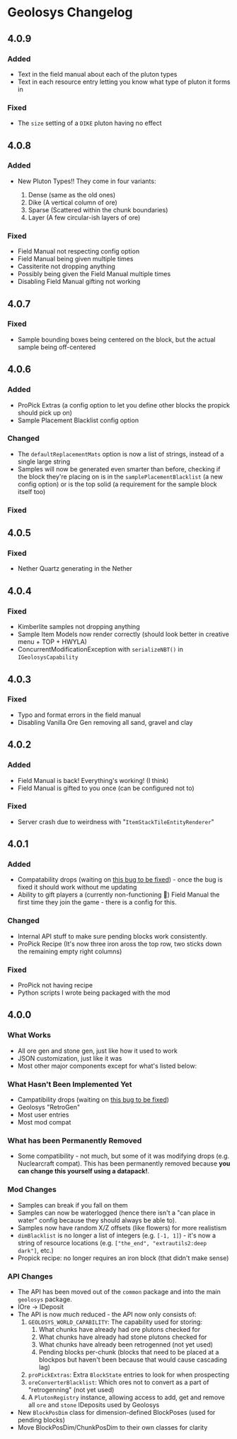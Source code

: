 # Geolosys Changelog

## 4.0.9

### Added

- Text in the field manual about each of the pluton types
- Text in each resource entry letting you know what type of pluton it forms in

### Fixed

- The `size` setting of a `DIKE` pluton having no effect

## 4.0.8

### Added

- New Pluton Types!! They come in four variants:

  1. Dense (same as the old ones)
  2. Dike (A vertical column of ore)
  3. Sparse (Scattered within the chunk boundaries)
  4. Layer (A few circular-ish layers of ore)

### Fixed

- Field Manual not respecting config option
- Field Manual being given multiple times
- Cassiterite not dropping anything
- Possibly being given the Field Manual multiple times
- Disabling Field Manual gifting not working

## 4.0.7

### Fixed

- Sample bounding boxes being centered on the block, but the actual sample being off-centered

## 4.0.6

### Added

- ProPick Extras (a config option to let you define other blocks the propick should pick up on)
- Sample Placement Blacklist config option

### Changed

- The `defaultReplacementMats` option is now a list of strings, instead of a single large string
- Samples will now be generated even smarter than before, checking if the block they're placing on is in the `samplePlacementBlacklist` (a new config option) or is the top solid (a requirement for the sample block itself too)

### Fixed

## 4.0.5

### Fixed

- Nether Quartz generating in the Nether

## 4.0.4

### Fixed

- Kimberlite samples not dropping anything
- Sample Item Models now render correctly (should look better in creative menu + TOP + HWYLA)
- ConcurrentModificationException with `serializeNBT()` in `IGeolosysCapability`

## 4.0.3

### Fixed

- Typo and format errors in the field manual
- Disabling Vanilla Ore Gen removing all sand, gravel and clay

## 4.0.2

### Added

- Field Manual is back! Everything's working! (I think)
- Field Manual is gifted to you once (can be configured not to)

### Fixed

- Server crash due to weirdness with "`ItemStackTileEntityRenderer`"

## 4.0.1

### Added

- Compatability drops (waiting on [this bug to be fixed](https://github.com/MinecraftForge/MinecraftForge/issues/5828)) - once the bug is fixed it should work without me updating
- Ability to gift players a (currently non-functioning 🤔) Field Manual the first time they join the game - there is a config for this.

### Changed

- Internal API stuff to make sure pending blocks work consistently.
- ProPick Recipe (It's now three iron aross the top row, two sticks down the remaining empty right columns)

### Fixed

- ProPick not having recipe
- Python scripts I wrote being packaged with the mod

## 4.0.0

### What Works

- All ore gen and stone gen, just like how it used to work
- JSON customization, just like it was
- Most other major components except for what's listed below:

### What Hasn't Been Implemented Yet

- Campatibility drops (waiting on [this bug to be fixed](https://github.com/MinecraftForge/MinecraftForge/issues/5828))
- Geolosys "RetroGen"
- Most user entries
- Most mod compat

### What has been Permanently Removed

- Some compatibility - not much, but some of it was modifying drops (e.g. Nuclearcraft compat). This has been permanently removed because **you can change this yourself using a datapack!**.

### Mod Changes

- Samples can break if you fall on them
- Samples can now be waterlogged (hence there isn't a "can place in water" config because they should always be able to).
- Samples now have random X/Z offsets (like flowers) for more realistism
- `dimBlacklist` is no longer a list of integers (e.g. `[-1, 1]`) - it's now a string of resource locations (e.g. `["the_end", "extrautils2:deep dark"]`, etc.)
- Propick recipe: no longer requires an iron block (that didn't make sense)

### API Changes

- The API has been moved out of the `common` package and into the main `geolosys` package.
- IOre → IDeposit
- The API is now _much_ reduced - the API now only consists of:
  1. `GEOLOSYS_WORLD_CAPABILITY`: The capability used for storing:
     1. What chunks have already had ore plutons checked for
     2. What chunks have already had stone plutons checked for
     3. What chunks have already been retrogenned (not yet used)
     4. Pending blocks per-chunk (blocks that need to be placed at a blockpos but haven't been because that would cause cascading lag)
  2. `proPickExtras`: Extra `BlockState` entries to look for when prospecting
  3. `oreConverterBlacklist`: Which ores not to convert as a part of "retrogenning" (not yet used)
  4. A `PlutonRegistry` instance, allowing access to add, get and remove all `ore` and `stone` IDeposits used by Geolosys
- New `BlockPosDim` class for dimension-defined BlockPoses (used for pending blocks)
- Move BlockPosDim/ChunkPosDim to their own classes for clarity

